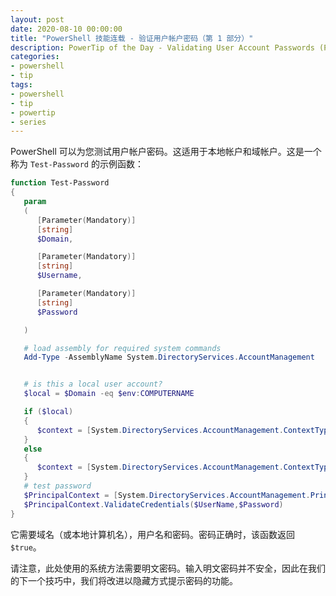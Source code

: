 ```yaml
---
layout: post
date: 2020-08-10 00:00:00
title: "PowerShell 技能连载 - 验证用户帐户密码（第 1 部分）"
description: PowerTip of the Day - Validating User Account Passwords (Part 1)
categories:
- powershell
- tip
tags:
- powershell
- tip
- powertip
- series
---
```

PowerShell 可以为您测试用户帐户密码。这适用于本地帐户和域帐户。这是一个称为 `Test-Password` 的示例函数：

```powershell
function Test-Password
{
   param
   (
      [Parameter(Mandatory)]
      [string]
      $Domain,

      [Parameter(Mandatory)]
      [string]
      $Username,

      [Parameter(Mandatory)]
      [string]
      $Password

   )

   # load assembly for required system commands
   Add-Type -AssemblyName System.DirectoryServices.AccountManagement


   # is this a local user account?
   $local = $Domain -eq $env:COMPUTERNAME

   if ($local)
   {
      $context = [System.DirectoryServices.AccountManagement.ContextType]::Machine
   }
   else
   {
      $context = [System.DirectoryServices.AccountManagement.ContextType]::Domain
   }
   # test password
   $PrincipalContext = [System.DirectoryServices.AccountManagement.PrincipalContext]::new($context, $Domain)
   $PrincipalContext.ValidateCredentials($UserName,$Password)
}
```

它需要域名（或本地计算机名），用户名和密码。密码正确时，该函数返回 `$true`。

请注意，此处使用的系统方法需要明文密码。输入明文密码并不安全，因此在我们的下一个技巧中，我们将改进以隐藏方式提示密码的功能。

<!--本文国际来源：[Validating User Account Passwords (Part 1)](https://community.idera.com/database-tools/powershell/powertips/b/tips/posts/validating-user-account-passwords-part-1)-->

